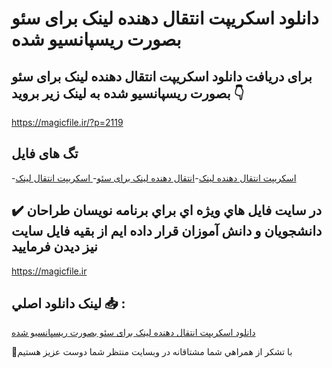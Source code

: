 # دانلود اسکریپت انتقال دهنده لینک برای سئو بصورت ریسپانسیو شده

## برای دریافت دانلود اسکریپت انتقال دهنده لینک برای سئو بصورت ریسپانسیو شده به لینک زیر بروید 👇

https://magicfile.ir/?p=2119

## تگ های فایل

-[اسکریپت انتقال دهنده لینک](https://magicfile.ir/product/%d8%a7%d8%b3%da%a9%d8%b1%db%8c%d9%be%d8%aa-%d8%a7%d9%86%d8%aa%d9%82%d8%a7%d9%84-%d8%af%d9%87%d9%86%d8%af%d9%87-%d9%84%db%8c%d9%86%da%a9/)-[انتقال دهنده لینک برای سئو](https://magicfile.ir/product/%d8%a7%d8%b3%da%a9%d8%b1%db%8c%d9%be%d8%aa-%d8%a7%d9%86%d8%aa%d9%82%d8%a7%d9%84-%d8%af%d9%87%d9%86%d8%af%d9%87-%d9%84%db%8c%d9%86%da%a9/)-[ اسکریپت انتقال لینک](https://magicfile.ir/product/%d8%a7%d8%b3%da%a9%d8%b1%db%8c%d9%be%d8%aa-%d8%a7%d9%86%d8%aa%d9%82%d8%a7%d9%84-%d8%af%d9%87%d9%86%d8%af%d9%87-%d9%84%db%8c%d9%86%da%a9/)

## ✔️ در سايت فايل هاي ويژه اي براي برنامه نويسان طراحان دانشجويان و دانش آموزان قرار داده ايم از بقيه فايل سايت نيز ديدن فرماييد

https://magicfile.ir


## لينک دانلود اصلي 📥 :

[دانلود اسکریپت انتقال دهنده لینک برای سئو بصورت ریسپانسیو شده](https://magicfile.ir/product/%d8%a7%d8%b3%da%a9%d8%b1%db%8c%d9%be%d8%aa-%d8%a7%d9%86%d8%aa%d9%82%d8%a7%d9%84-%d8%af%d9%87%d9%86%d8%af%d9%87-%d9%84%db%8c%d9%86%da%a9/) 


🙏با تشکر از همراهي شما مشتاقانه در وبسایت منتظر شما دوست عزیز هستیم

